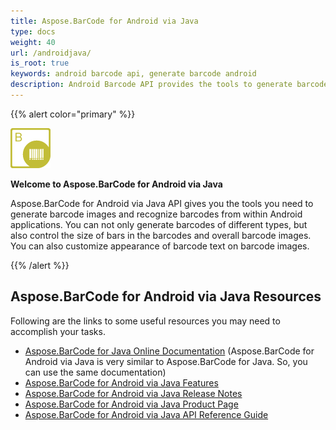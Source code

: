 ```yaml
---
title: Aspose.BarCode for Android via Java
type: docs
weight: 40
url: /androidjava/
is_root: true
keywords: android barcode api, generate barcode android
description: Android Barcode API provides the tools to generate barcode images and recognize barcodes from within Android applications. You can generate barcodes of different types, control the size of bars and customize appearance of barcode text on barcode images.
---
```


{{% alert color="primary" %}} 

![Aspose.BarCode for Android via Java Product Logo](home_1.png)

**Welcome to Aspose.BarCode for Android via Java**

Aspose.BarCode for Android via Java API gives you the tools you need to generate barcode images and recognize barcodes from within Android applications. You can not only generate barcodes of different types, but also control the size of bars in the barcodes and overall barcode images. You can also customize appearance of barcode text on barcode images.

{{% /alert %}} 

## **Aspose.BarCode for Android via Java Resources**

Following are the links to some useful resources you may need to accomplish your tasks.

- [Aspose.BarCode for Java Online Documentation](/barcode/java) (Aspose.BarCode for Android via Java is very similar to Aspose.BarCode for Java. So, you can use the same documentation)
- [Aspose.BarCode for Android via Java Features](/barcode/java/aspose-barcode-for-android-via-java-features)
- [Aspose.BarCode for Android via Java Release Notes](/barcode/java/android-via-java-release-notes)
- [Aspose.BarCode for Android via Java Product Page](https://products.aspose.com/barcode/android-java)
- [Aspose.BarCode for Android via Java API Reference Guide](https://apireference.aspose.com/java/barcode) 






